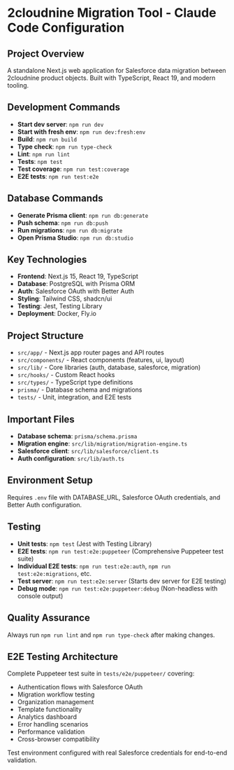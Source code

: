 # 2cloudnine Migration Tool - Claude Code Configuration

## Project Overview
A standalone Next.js web application for Salesforce data migration between 2cloudnine product objects. Built with TypeScript, React 19, and modern tooling.

## Development Commands
- **Start dev server**: `npm run dev`
- **Start with fresh env**: `npm run dev:fresh:env`
- **Build**: `npm run build`
- **Type check**: `npm run type-check`
- **Lint**: `npm run lint`
- **Tests**: `npm test`
- **Test coverage**: `npm run test:coverage`
- **E2E tests**: `npm run test:e2e`

## Database Commands
- **Generate Prisma client**: `npm run db:generate`
- **Push schema**: `npm run db:push`
- **Run migrations**: `npm run db:migrate`
- **Open Prisma Studio**: `npm run db:studio`

## Key Technologies
- **Frontend**: Next.js 15, React 19, TypeScript
- **Database**: PostgreSQL with Prisma ORM
- **Auth**: Salesforce OAuth with Better Auth
- **Styling**: Tailwind CSS, shadcn/ui
- **Testing**: Jest, Testing Library
- **Deployment**: Docker, Fly.io

## Project Structure
- `src/app/` - Next.js app router pages and API routes
- `src/components/` - React components (features, ui, layout)
- `src/lib/` - Core libraries (auth, database, salesforce, migration)
- `src/hooks/` - Custom React hooks
- `src/types/` - TypeScript type definitions
- `prisma/` - Database schema and migrations
- `tests/` - Unit, integration, and E2E tests

## Important Files
- **Database schema**: `prisma/schema.prisma`
- **Migration engine**: `src/lib/migration/migration-engine.ts`
- **Salesforce client**: `src/lib/salesforce/client.ts`
- **Auth configuration**: `src/lib/auth.ts`

## Environment Setup
Requires `.env` file with DATABASE_URL, Salesforce OAuth credentials, and Better Auth configuration.

## Testing
- **Unit tests**: `npm test` (Jest with Testing Library)
- **E2E tests**: `npm run test:e2e:puppeteer` (Comprehensive Puppeteer test suite)
- **Individual E2E tests**: `npm run test:e2e:auth`, `npm run test:e2e:migrations`, etc.
- **Test server**: `npm run test:e2e:server` (Starts dev server for E2E testing)
- **Debug mode**: `npm run test:e2e:puppeteer:debug` (Non-headless with console output)

## Quality Assurance
Always run `npm run lint` and `npm run type-check` after making changes.

## E2E Testing Architecture
Complete Puppeteer test suite in `tests/e2e/puppeteer/` covering:
- Authentication flows with Salesforce OAuth
- Migration workflow testing
- Organization management
- Template functionality
- Analytics dashboard
- Error handling scenarios
- Performance validation
- Cross-browser compatibility

Test environment configured with real Salesforce credentials for end-to-end validation.